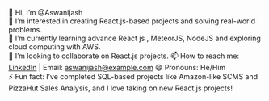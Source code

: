 👋 Hi, I’m @Aswanijash  
👀 I’m interested in creating React.js-based projects and solving real-world problems.  
🌱 I’m currently learning advance React js , MeteorJS, NodeJS and exploring cloud computing with AWS.  
💞️ I’m looking to collaborate on React.js projects. 
📫 How to reach me: [LinkedIn](https://www.linkedin.com/in/jashaswani) | Email: aswanijash@example.com
😄 Pronouns: He/Him  
⚡ Fun fact: I’ve completed SQL-based projects like Amazon-like SCMS and PizzaHut Sales Analysis, and I love taking on new React.js projects!


<!---
Aswanijash/Aswanijash is a ✨ special ✨ repository because its `README.md` (this file) appears on your GitHub profile.
You can click the Preview link to take a look at your changes.
--->
